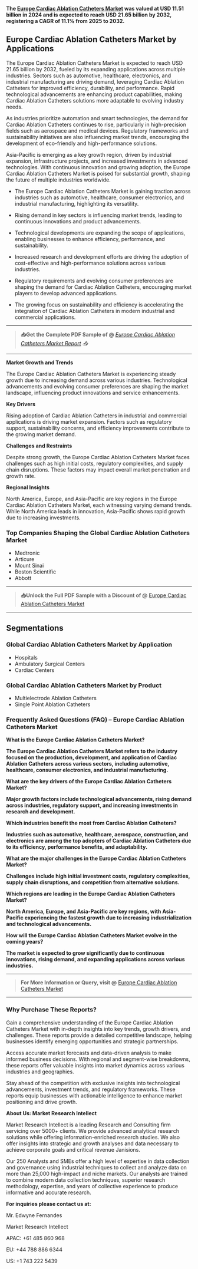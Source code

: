 <p><strong>The <a href="https://www.marketresearchintellect.com/download-sample/?rid=562708&amp;utm_source=Pulse-April-Europe&amp;utm_medium=852">Europe Cardiac Ablation Catheters Market</a> was valued at USD 11.51 billion in 2024 and is expected to reach USD 21.65 billion by 2032, registering a CAGR of 11.1% from 2025 to 2032.</strong></p><h2>Europe Cardiac Ablation Catheters Market by Applications&nbsp;</h2><p><p>The Europe Cardiac Ablation Catheters Market is expected to reach USD 21.65 billion by 2032, fueled by its expanding applications across multiple industries. Sectors such as automotive, healthcare, electronics, and industrial manufacturing are driving demand, leveraging Cardiac Ablation Catheters for improved efficiency, durability, and performance. Rapid technological advancements are enhancing product capabilities, making Cardiac Ablation Catheters solutions more adaptable to evolving industry needs.</p><p>As industries prioritize automation and smart technologies, the demand for Cardiac Ablation Catheters continues to rise, particularly in high-precision fields such as aerospace and medical devices. Regulatory frameworks and sustainability initiatives are also influencing market trends, encouraging the development of eco-friendly and high-performance solutions.</p><p>Asia-Pacific is emerging as a key growth region, driven by industrial expansion, infrastructure projects, and increased investments in advanced technologies. With continuous innovation and growing adoption, the Europe Cardiac Ablation Catheters Market is poised for substantial growth, shaping the future of multiple industries worldwide.</p></p><ul><li><p>The Europe Cardiac Ablation Catheters Market is gaining traction across industries such as automotive, healthcare, consumer electronics, and industrial manufacturing, highlighting its versatility.</p></li><li><p>Rising demand in key sectors is influencing market trends, leading to continuous innovations and product advancements.</p></li><li><p>Technological developments are expanding the scope of applications, enabling businesses to enhance efficiency, performance, and sustainability.</p></li><li><p>Increased research and development efforts are driving the adoption of cost-effective and high-performance solutions across various industries.</p></li><li><p>Regulatory requirements and evolving consumer preferences are shaping the demand for Cardiac Ablation Catheters, encouraging market players to develop advanced applications.</p></li><li><p>The growing focus on sustainability and efficiency is accelerating the integration of Cardiac Ablation Catheters in modern industrial and commercial applications.</p></li></ul><hr /><blockquote><p><strong><span class="font-[700]">📥Get the Complete PDF Sample of @ </span></strong><em><span class="font-[700]"><a href="https://www.marketresearchintellect.com/download-sample/?rid=562708&amp;utm_source=Pulse-April-Europe&amp;utm_medium=852" target="_blank" data-tracking-control-name="article-ssr-frontend-pulse_little-text-block" data-tracking-will-navigate="" data-test-link="">Europe Cardiac Ablation Catheters Market Report</a>&nbsp;📥</span></em></p></blockquote><hr /><p class="" data-start="77" data-end="360"><strong data-start="77" data-end="105">Market Growth and Trends</strong></p><p class="" data-start="77" data-end="360">The Europe Cardiac Ablation Catheters Market is experiencing steady growth due to increasing demand across various industries. Technological advancements and evolving consumer preferences are shaping the market landscape, influencing product innovations and service enhancements.</p><p class="" data-start="362" data-end="606"><strong data-start="362" data-end="377">Key Drivers</strong></p><p class="" data-start="362" data-end="606">Rising adoption of Cardiac Ablation Catheters in industrial and commercial applications is driving market expansion. Factors such as regulatory support, sustainability concerns, and efficiency improvements contribute to the growing market demand.</p><p class="" data-start="608" data-end="849"><strong data-start="608" data-end="637">Challenges and Restraints</strong></p><p class="" data-start="608" data-end="849">Despite strong growth, the Europe Cardiac Ablation Catheters Market faces challenges such as high initial costs, regulatory complexities, and supply chain disruptions. These factors may impact overall market penetration and growth rate.</p><p class="" data-start="851" data-end="1095"><strong data-start="851" data-end="872">Regional Insights</strong></p><p class="" data-start="851" data-end="1095">North America, Europe, and Asia-Pacific are key regions in the Europe Cardiac Ablation Catheters Market, each witnessing varying demand trends. While North America leads in innovation, Asia-Pacific shows rapid growth due to increasing investments.</p><p><h3>Top Companies Shaping the Global Cardiac Ablation Catheters Market </h3><ul><li>Medtronic</li><li>Articure</li><li>Mount Sinai</li><li>Boston Scientific</li><li>Abbott</li></ul></p><hr /><blockquote><p><strong>📥Unlock the Full PDF Sample with a Discount of @</strong> <a href="https://www.marketresearchintellect.com/ask-for-discount/?rid=562708&amp;utm_source=Pulse-April-Europe&amp;utm_medium=852">Europe Cardiac Ablation Catheters Market</a></p></blockquote><hr /><p><h2>Segmentations</h2><h3>Global Cardiac Ablation Catheters Market by Application</h3><ul><li>Hospitals</li><li>Ambulatory Surgical Centers</li><li>Cardiac Centers</li></ul><h3>Global Cardiac Ablation Catheters Market by Product</h3><ul><li>Multielectrode Ablation Catheters</li><li>Single Point Ablation Catheters</li></ul></p><h3><strong>Frequently Asked Questions (FAQ) &ndash; Europe Cardiac Ablation Catheters Market</strong></h3><p><strong>What is the Europe Cardiac Ablation Catheters Market?</strong></p><p><strong>The Europe Cardiac Ablation Catheters Market refers to the industry focused on the production, development, and application of Cardiac Ablation Catheters across various sectors, including automotive, healthcare, consumer electronics, and industrial manufacturing.</strong></p><p><strong>What are the key drivers of the Europe Cardiac Ablation Catheters Market?</strong></p><p><strong>Major growth factors include technological advancements, rising demand across industries, regulatory support, and increasing investments in research and development.</strong></p><p><strong>Which industries benefit the most from Cardiac Ablation Catheters?</strong></p><p><strong>Industries such as automotive, healthcare, aerospace, construction, and electronics are among the top adopters of Cardiac Ablation Catheters due to its efficiency, performance benefits, and adaptability.</strong></p><p><strong>What are the major challenges in the Europe Cardiac Ablation Catheters Market?</strong></p><p><strong>Challenges include high initial investment costs, regulatory complexities, supply chain disruptions, and competition from alternative solutions.</strong></p><p><strong>Which regions are leading in the Europe Cardiac Ablation Catheters Market?</strong></p><p><strong>North America, Europe, and Asia-Pacific are key regions, with Asia-Pacific experiencing the fastest growth due to increasing industrialization and technological advancements.</strong></p><p><strong>How will the Europe Cardiac Ablation Catheters Market evolve in the coming years?</strong></p><p><strong>The market is expected to grow significantly due to continuous innovations, rising demand, and expanding applications across various industries.</strong></p><hr /><blockquote><p><span class="font-[700]"><strong>For More Information or Query, visit&nbsp;@</strong>&nbsp;</span><span class="font-[700]"><a href="https://www.marketresearchintellect.com/product/global-cardiac-ablation-catheters-market-size-forecast/?utm_source=Linkedin&utm_medium=852" target="_blank" data-tracking-control-name="article-ssr-frontend-pulse_little-text-block" data-tracking-will-navigate="" data-test-link="">Europe Cardiac Ablation Catheters Market</a></span></p></blockquote><hr /><h3><strong data-start="0" data-end="31">Why Purchase These Reports?</strong></h3><p class="" data-start="35" data-end="297">Gain a comprehensive understanding of the Europe Cardiac Ablation Catheters Market with in-depth insights into key trends, growth drivers, and challenges. These reports provide a detailed competitive landscape, helping businesses identify emerging opportunities and strategic partnerships.</p><p class="" data-start="299" data-end="540">Access accurate market forecasts and data-driven analysis to make informed business decisions. With regional and segment-wise breakdowns, these reports offer valuable insights into market dynamics across various industries and geographies.</p><p class="" data-start="542" data-end="784">Stay ahead of the competition with exclusive insights into technological advancements, investment trends, and regulatory frameworks. These reports equip businesses with actionable intelligence to enhance market positioning and drive growth.</p><p><strong><span class="font-[700]">About Us: Market Research Intellect</span></strong></p><p><span class="">Market Research Intellect is a leading Research and Consulting firm servicing over 5000+ clients. We provide advanced analytical research solutions while offering information-enriched research studies.&nbsp;</span>We also offer insights into strategic and growth analyses and data necessary to achieve corporate goals and critical revenue Janisions.</p><p><span class="">Our 250 Analysts and SMEs offer a high level of expertise in data collection and governance using industrial techniques to collect and analyze data on more than 25,000 high-impact and niche markets. Our analysts are trained to combine modern data collection techniques, superior research methodology, expertise, and years of collective experience to produce informative and accurate research.</span></p><p><strong>For inquiries please contact us at:</strong></p><p>Mr. Edwyne Fernandes</p><p>Market Research Intellect</p><p>APAC: +61 485 860 968</p><p>EU: +44 788 886 6344</p><p>US: +1 743 222 5439</p>